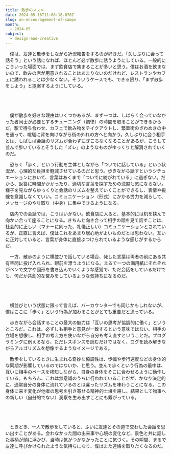 ```yaml
---
title: 散歩のススメ
date: 2024-05-16T11:08:18.076Z
slug: an-encouragement-of-sampo
month:
  - 2024-05
subject:
  - design-and-creative
---
```

　僕は、友達と散歩をしながら近況報告をするのが好きだ。「久しぶりに会って話そう」という話になれば、ほとんど必ず散歩に誘うようにしている。一般的にこういった場面では、まず飲食店で集まることが多いと思う。僕はお酒を飲まないので、飲みの席が用意されることはあまりないのだけれど、レストランやカフェに誘われることは少なくない。そういうケースでも、できる限り、「まず散歩をしよう」と提案するようにしている。

###### 　﻿

　僕が散歩を好きな理由はいくつかあるが、まず一つは、しばらく会っていなかった者同士が必要とするチューニング（調律）の時間を取ることができるからだ。駅で待ち合わせ、カフェで飲み物をテイクアウトし、繁華街のざわめきの中を通って、喧騒に背を向けながら街の外れの方へと向かう。久しぶりに会う相手とは、しばしば会話のリズムが合わずにぎこちなくなることがあるが、こうして並んで歩いているとそうした「ズレ」のようなものがゆっくりと解消されていくのだ。

　恐らく「歩く」という行動を主体としながら「ついでに話している」という状況が、心理的な負担を軽減させているのだと思う。歩きながら話すというシチュエーションにおいて、言葉はあくまで「ついでに紡がれている」に過ぎない。だから、返答に時間がかかったり、適切な言葉を探すための沈黙も気にならない。様子を見ながらゆっくりと会話のリズムを整えていくことができるし、表情や視線を意識しなくていい。コミュニケーション（形式）にかかる労力を減らして、メッセージのやり取り（中身）に集中できるようになる。

　店内での会話では、こうはいかない。飲食店に入ると、基本的には机を挟んで向かい合って座ることになる。きちんと向き合って相手の顔を見て話すことは、社会的に正しい（マナーに則った、礼儀正しい）コミュニケーションとされているが、正直に言えば、僕はこれをあまり居心地がよいものだとは思わない。互いに正対していると、言葉が身体に直接ぶつけられているような感じがするからだ。

　一方、散歩のように横並びで話している場合、発した言葉は両者の前にある共有空間に投げ入れられ、眼前を漂うようになる。まるで一つの画用紙にそれぞれがペンで文字や図形を書き込んでいくような感覚で、ただ会話をしているだけでも、何だか共創的な営みをしているような気持ちになるのだ。

###### 　﻿

　横並びという状態に限って言えば、バーカウンターでも同じかもしれないが、僕はここに「歩く」という行為が加わることがとても重要だと思っている。

　歩きながら会話することの最大の魅力は「互いの思考が協調的に働く」というところだ。これは、必ずしも相手と意見が一致するという意味ではない。相手の立場を想像し、相手の考え方を使いながら自分も考え直すということだ。プログラミングに例えるなら、ただレスポンスを読むだけではなく、ログを読み解きながらアルゴリズムを想像するようなイメージである。

　散歩をしているときに生まれる奇妙な協調性は、歩幅や歩行速度などの身体的な同期が影響しているのではないか、と思う。並んで歩くという行為の最中は、互いに相手のペースを検知しながら、自身の身体をそこに合わせるように動作している。もちろん、これは無意識のうちに行われていることだが、かなり決定的に、通常自分の身体に流れているのとは違ったリズムを味わうことになる。この身体に来す変化が他者の思考を引き寄せる精神的土壌を耕し、結果として物事への新しい（自分的でない）洞察を生み出すことにも繋がっている。

###### 　﻿

　ときどき、一人で散歩をしていると、ふいに友達とその道で交わした会話を思い出すことがある。会わなかった間の出来事や心境の変化など、景色と共に話した事柄が頭に浮かび、当時は気がつかなかったことに気づく。その瞬間、まるで友達に呼びかけられたような気持ちになり、僕はまた連絡を取りたくなるのだ。